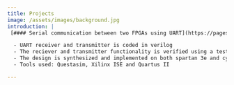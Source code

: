 ```yaml
---
title: Projects
image: /assets/images/background.jpg
introduction: |
 [#### Serial communication between two FPGAs using UART](https://pages.github.com/)

  - UART receiver and transmitter is coded in verilog
  - The reciever and transmitter functionality is verified using a testbench
  - The design is synthesized and implemented on both spartan 3e and cyclone IV FPGA
  - Tools used: Questasim, Xilinx ISE and Quartus II

---
```






